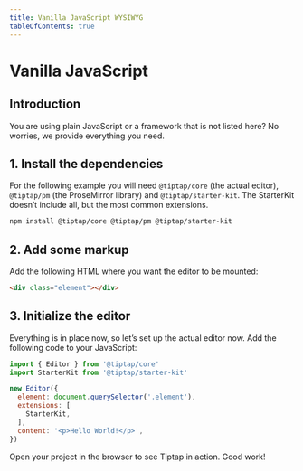 ```yaml
---
title: Vanilla JavaScript WYSIWYG
tableOfContents: true
---
```


# Vanilla JavaScript

## Introduction
You are using plain JavaScript or a framework that is not listed here? No worries, we provide everything you need.

## 1. Install the dependencies
For the following example you will need `@tiptap/core` (the actual editor), `@tiptap/pm` (the ProseMirror library) and `@tiptap/starter-kit`. The StarterKit doesn’t include all, but the most common extensions.

```bash
npm install @tiptap/core @tiptap/pm @tiptap/starter-kit
```

## 2. Add some markup
Add the following HTML where you want the editor to be mounted:

```html
<div class="element"></div>
```

## 3. Initialize the editor
Everything is in place now, so let’s set up the actual editor now. Add the following code to your JavaScript:

```js
import { Editor } from '@tiptap/core'
import StarterKit from '@tiptap/starter-kit'

new Editor({
  element: document.querySelector('.element'),
  extensions: [
    StarterKit,
  ],
  content: '<p>Hello World!</p>',
})
```

Open your project in the browser to see Tiptap in action. Good work!
